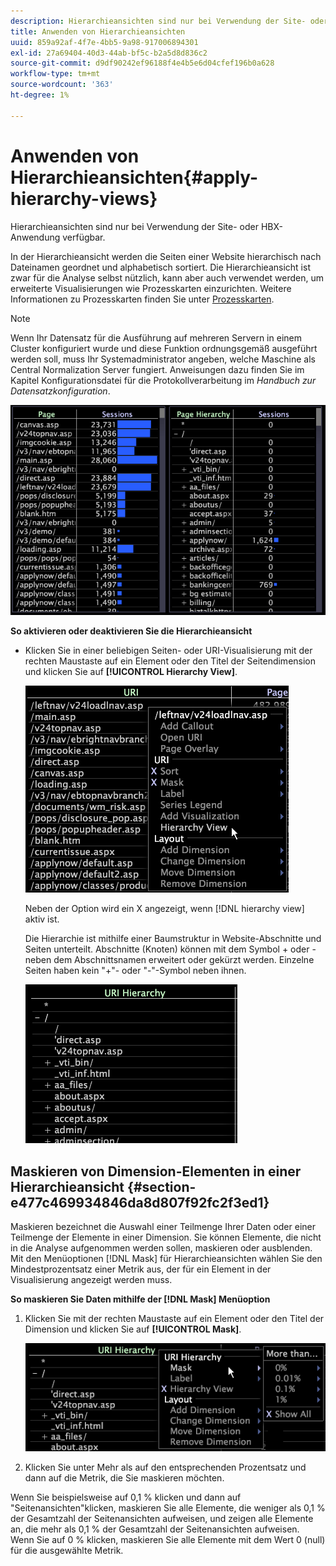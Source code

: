 ```yaml
---
description: Hierarchieansichten sind nur bei Verwendung der Site- oder HBX-Anwendung verfügbar.
title: Anwenden von Hierarchieansichten
uuid: 859a92af-4f7e-4bb5-9a98-917006894301
exl-id: 27a69404-40d3-44ab-bf5c-b2a5d8d836c2
source-git-commit: d9df90242ef96188f4e4b5e6d04cfef196b0a628
workflow-type: tm+mt
source-wordcount: '363'
ht-degree: 1%

---
```


# Anwenden von Hierarchieansichten{#apply-hierarchy-views}

Hierarchieansichten sind nur bei Verwendung der Site- oder HBX-Anwendung verfügbar.

In der Hierarchieansicht werden die Seiten einer Website hierarchisch nach Dateinamen geordnet und alphabetisch sortiert. Die Hierarchieansicht ist zwar für die Analyse selbst nützlich, kann aber auch verwendet werden, um erweiterte Visualisierungen wie Prozesskarten einzurichten. Weitere Informationen zu Prozesskarten finden Sie unter [Prozesskarten](../../../../home/c-get-started/c-analysis-vis/c-proc-maps/c-proc-maps.md#concept-880aee224404429785b733a4e80d275e).

>[!NOTE]
>
>Wenn Ihr Datensatz für die Ausführung auf mehreren Servern in einem Cluster konfiguriert wurde und diese Funktion ordnungsgemäß ausgeführt werden soll, muss Ihr Systemadministrator angeben, welche Maschine als Central Normalization Server fungiert. Anweisungen dazu finden Sie im Kapitel Konfigurationsdatei für die Protokollverarbeitung im *Handbuch zur Datensatzkonfiguration*.

![](assets/vis_Table_CompareHierarchy.png)

**So aktivieren oder deaktivieren Sie die Hierarchieansicht**

* Klicken Sie in einer beliebigen Seiten- oder URI-Visualisierung mit der rechten Maustaste auf ein Element oder den Titel der Seitendimension und klicken Sie auf **[!UICONTROL Hierarchy View]**.

   ![](assets/mnu_Table_HierarchyView.png)

   Neben der Option wird ein X angezeigt, wenn [!DNL hierarchy view] aktiv ist.

   Die Hierarchie ist mithilfe einer Baumstruktur in Website-Abschnitte und Seiten unterteilt. Abschnitte (Knoten) können mit dem Symbol + oder - neben dem Abschnittsnamen erweitert oder gekürzt werden. Einzelne Seiten haben kein &quot;+&quot;- oder &quot;-&quot;-Symbol neben ihnen.

   ![](assets/vis_Table_HierarchyView_Expanded.png)

## Maskieren von Dimension-Elementen in einer Hierarchieansicht {#section-e477c469934846da8d807f92fc2f3ed1}

Maskieren bezeichnet die Auswahl einer Teilmenge Ihrer Daten oder einer Teilmenge der Elemente in einer Dimension. Sie können Elemente, die nicht in die Analyse aufgenommen werden sollen, maskieren oder ausblenden. Mit den Menüoptionen [!DNL Mask] für Hierarchieansichten wählen Sie den Mindestprozentsatz einer Metrik aus, der für ein Element in der Visualisierung angezeigt werden muss.

**So maskieren Sie Daten mithilfe der  [!DNL Mask] Menüoption**

1. Klicken Sie mit der rechten Maustaste auf ein Element oder den Titel der Dimension und klicken Sie auf **[!UICONTROL Mask]**.

   ![](assets/mnu_Table_HierarchyView_Masking.png)

1. Klicken Sie unter Mehr als auf den entsprechenden Prozentsatz und dann auf die Metrik, die Sie maskieren möchten.

Wenn Sie beispielsweise auf 0,1 % klicken und dann auf &quot;Seitenansichten&quot;klicken, maskieren Sie alle Elemente, die weniger als 0,1 % der Gesamtzahl der Seitenansichten aufweisen, und zeigen alle Elemente an, die mehr als 0,1 % der Gesamtzahl der Seitenansichten aufweisen. Wenn Sie auf 0 % klicken, maskieren Sie alle Elemente mit dem Wert 0 (null) für die ausgewählte Metrik.
